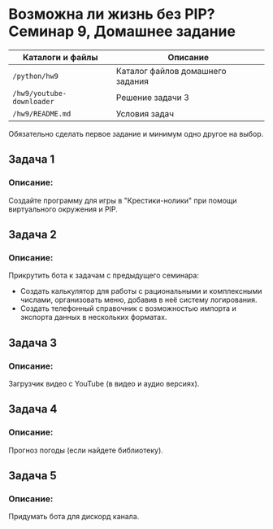 # Возможна ли жизнь без PIP? Семинар 9, Домашнее задание

Каталоги и файлы          | Описание
--------------------------|-----------------------------------------------------
`/python/hw9`             | Каталог файлов домашнего задания
`/hw9/youtube-downloader` | Решение задачи 3
`/hw9/README.md`          | Условия задач

Обязательно сделать первое задание и минимум одно другое на выбор.

## Задача 1

### Описание:

Создайте программу для игры в "Крестики-нолики" при помощи виртуального окружения и PIP.

## Задача 2

### Описание:

Прикрутить бота к задачам с предыдущего семинара:
- Создать калькулятор для работы с рациональными и комплексными числами, организовать меню, добавив в неё систему логирования.
- Создать телефонный справочник с возможностью импорта и экспорта данных в нескольких форматах.

## Задача 3

### Описание:

Загрузчик видео с YouTube (в видео и аудио версиях).

## Задача 4

### Описание:

Прогноз погоды (если найдете библиотеку).

## Задача 5

### Описание:

Придумать бота для дискорд канала.

